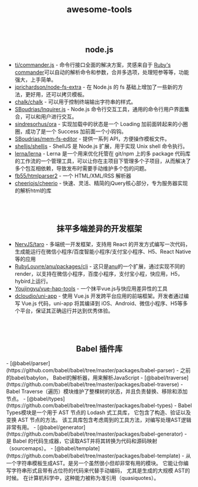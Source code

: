 
<h1 align="center"><sub>awesome-tools</sub></h1>

<br />
<br />
<h2 align="center">node.js</h2>

- [tj/commander.js](https://github.com/tj/commander.js) - 命令行接口全面的解决方案，灵感来自于 [Ruby's commander](https://github.com/commander-rb/commander)可以自动的解析命令和参数，合并多选项，处理短参等等，功能强大，上手简单。
- [jprichardson/node-fs-extra](https://github.com/jprichardson/node-fs-extra) - 在 Node.js 的 fs 基础上增加了一些新的方法，更好用，还可以拷贝模板。
- [chalk/chalk](https://github.com/chalk/chalk) - 可以用于控制终端输出字符串的样式。
- [SBoudrias/Inquirer.js](https://github.com/SBoudrias/Inquirer.js) - Node.js 命令行交互工具，通用的命令行用户界面集合，可以和用户进行交互。
- [sindresorhus/ora](https://github.com/sindresorhus/ora) - 实现加载中的状态是一个 Loading 加前面转起来的小圈圈，成功了是一个 Success 加前面一个小钩钩。
- [SBoudrias/mem-fs-editor](https://github.com/SBoudrias/mem-fs-editor) - 提供一系列 API，方便操作模板文件。
- [shelljs/shelljs](https://github.com/shelljs/shelljs) - ShellJS 是 Node.js 扩展，用于实现 Unix shell 命令执行。
- [lerna/lerna](https://github.com/lerna/lerna) - Lerna 是一个用来优化托管在 git/npm 上的多 package 代码库的工作流的一个管理工具，可以让你在主项目下管理多个子项目，从而解决了多个包互相依赖，导致发布时需要手动维护多个包的问题。
- [fb55/htmlparser2](https://github.com/fb55/htmlparser2) - 一个 HTML/XML/RSS 解析器
- [cheeriojs/cheerio](https://github.com/cheeriojs/cheerio) - 快速、灵活、精简的jQuery核心部分，专为服务器实现的解析html的库

<br />
<br />
<h2 align="center">抹平多端差异的开发框架</h2>

- [NervJS/taro](https://github.com/NervJS/taro) - 多端统一开发框架，支持用 React 的开发方式编写一次代码，生成能运行在微信小程序/百度智能小程序/支付宝小程序、H5、React Native 等的应用
- [RubyLouvre/anu/packages/cli](https://github.com/RubyLouvre/anu/tree/master/packages/cli) - 这只是[anu](https://github.com/RubyLouvre/anu)的一个扩展，通过实现不同的render，以支持在微信小程序，百度小程序，支付宝小程，快应用，H5， hybird上运行。
- [Youjingyu/vue-hap-tools](https://github.com/Youjingyu/vue-hap-tools) - 一个抹平vue.js与快应用差异性的工具
- [dcloudio/uni-app](https://github.com/dcloudio/uni-app) - 使用 Vue.js 开发跨平台应用的前端框架。开发者通过编写 Vue.js 代码，uni-app 将其编译到 iOS、Android、微信小程序、H5等多个平台，保证其正确运行并达到优秀体验。

<br />
<br />
<h2 align="center">Babel 插件库</h2>
- [@babel/parser](https://github.com/babel/babel/tree/master/packages/babel-parser) - 之前的babel/babylon， Babel的解析器，用来解析JavaScript
- [@babel/traverse](https://github.com/babel/babel/tree/master/packages/babel-traverse) - Babel Traverse（遍历）模块维护了整棵树的状态，并且负责替换、移除和添加节点。
- [@babel/types](https://github.com/babel/babel/tree/master/packages/babel-types) - Babel Types模块是一个用于 AST 节点的 Lodash 式工具库， 它包含了构造、验证以及变换 AST 节点的方法。 该工具库包含考虑周到的工具方法，对编写处理AST逻辑非常有用。
- [@babel/generator](https://github.com/babel/babel/tree/master/packages/babel-generator) - 是 Babel 的代码生成器，它读取AST并将其转换为代码和源码映射（sourcemaps）。
- [@babel/template](https://github.com/babel/babel/tree/master/packages/babel-template) - 从一个字符串模板生成AST。是另一个虽然很小但却非常有用的模块。 它能让你编写字符串形式且带有占位符的代码来代替手动编码， 尤其是生成的大规模 AST的时候。 在计算机科学中，这种能力被称为准引用（quasiquotes）。

